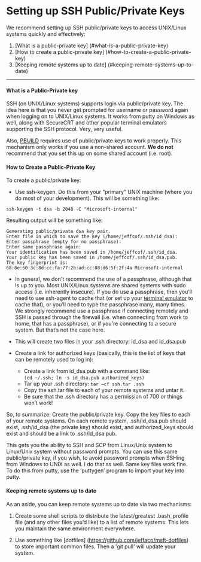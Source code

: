 # Setting up SSH Public/Private Keys

We recommend setting up SSH public/private keys to access UNIX/Linux
systems quickly and effectively:

1. [What is a public-private key] (#what-is-a-public-private-key)
2. [How to create a public-private key] (#how-to-create-a-public-private-key)
3. [Keeping remote systems up to date] (#keeping-remote-systems-up-to-date)

-----

#### What is a Public-Private key

SSH (on UNIX/Linux systems) supports login via public/private key.
The idea here is that you never get prompted for username or password
again when logging on to UNIX/Linux systems. It works from putty on
Windows as well, along with SecureCRT and other popular terminal
emulators supporting the SSH protocol. Very, very useful.

Also, [PBUILD](https://github.com/MSFTOSSMgmt/pbuild) requires use of
public/private keys to work properly. This mechanism only works if you
use a non-shared account. **We do not** recommend that you set this up on
some shared account (i.e. root).


#### How to Create a Public-Private Key

To create a public/private key:

* Use ssh-keygen. Do this from your “primary” UNIX machine (where you do
most of your development). This will be something like:
```
ssh-keygen -t dsa -b 2048 -C "Microsoft-internal"
```

Resulting output will be something like:

>
```
Generating public/private dsa key pair.
Enter file in which to save the key (/home/jeffcof/.ssh/id_dsa): 
Enter passphrase (empty for no passphrase): 
Enter same passphrase again: 
Your identification has been saved in /home/jeffcof/.ssh/id_dsa.
Your public key has been saved in /home/jeffcof/.ssh/id_dsa.pub.
The key fingerprint is:
68:8e:50:3c:8d:cc:fa:77:2b:ad:cc:88:d6:5f:2f:4a Microsoft-internal
```
>

* In general, we don't recommend the use of a passphrase, although
that is up to you. Most UNIX/Linux systems are shared systems with
sudo access (i.e. inherently insecure). If you do use a passphrase,
then you’ll need to use ssh-agent to cache that (or set up your
[terminal emulator](setup-git.md) to cache that), or you’ll need to
type the passphrase many, many times. We strongly recommend use a
passphrase if connecting remotely and SSH is passed through the
firewall (i.e. when connecting from work to home, that has a
passphrase), or if you're connecting to a secure system. But that’s
not the case here.

* This will create two files in your .ssh directory: id_dsa and id_dsa.pub

* Create a link for authorized keys (basically, this is the list of keys
that can be remotely used to log in):
  * Create a link from id_dsa.pub with a command like:<br>
        `(cd ~/.ssh; ln -s id_dsa.pub authorized_keys)`
  * Tar up your .ssh directory: `tar –cf ssh.tar .ssh`
  * Copy the ssh.tar file to each of your remote systems and untar it.
  * Be sure that the .ssh directory has a permission of 700 or things won’t work!

So, to summarize: Create the public/private key. Copy the key files to each
of your remote systems. On each remote system, .ssh/id_dsa.pub should exist,
.ssh/id_dsa (the private key) should exist, and authorized_keys should exist
and should be a link to .ssh/id_dsa.pub.

This gets you the ability to SSH and SCP from Linux/Unix system to Linux/Unix
system without password prompts. You can use this same public/private key,
if you wish, to avoid password prompts when SSHing from Windows to UNIX as well.
I do that as well. Same key files work fine. To do this from putty, use the
‘puttygen’ program to import your key into putty.


#### Keeping remote systems up to date

As an aside, you can keep remote systems up to date via two mechanisms:

1. Create some shell scripts to distribute the latest/greatest
.bash_profile file (and any other files you’d like) to a list of
remote systems.  This lets you maintain the same environment
everywhere.

2. Use something like [dotfiles] (https://github.com/jeffaco/msft-dotfiles)
to store important common files. Then a 'git pull' will update your system.
